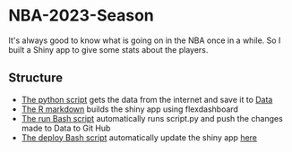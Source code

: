 # NBA-2023-Season
It's always good to know what is going on in the NBA once in a while. So I built a Shiny app to give some stats about the players.

## Structure
- [The python script](script.py) gets the data from the internet and save it to [Data](Data)
- [The R markdown](nba.Rmd) builds the shiny app using flexdashboard
- [The run Bash script](run_tasks.bat) automatically runs script.py and push the changes made to Data to Git Hub
- [The deploy Bash script](deploy.bat) automatically update the shiny app [here](https://78luxg-jean0luc-yao.shinyapps.io/nba_stats/)